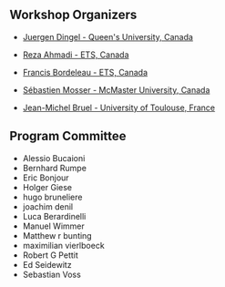 ## Workshop Organizers

* [Juergen Dingel - Queen's University, Canada](https://www.cs.queensu.ca/people/Juergen/Dingel)

* [Reza Ahmadi - ETS, Canada](https://www.linkedin.com/in/ahmreza/)

* [Francis Bordeleau - ETS, Canada](https://www.etsmtl.ca/en/research/professors/fbordeleau/)

* [Sébastien Mosser - McMaster University, Canada](https://www.eng.mcmaster.ca/faculty/sebastien-mosser/)

* [Jean-Michel Bruel - University of Toulouse, France](https://jmbruel.netlify.app/)


## Program Committee
* Alessio Bucaioni
* Bernhard Rumpe
* Eric Bonjour
* Holger Giese
* hugo bruneliere
* joachim denil
* Luca Berardinelli
* Manuel Wimmer
* Matthew r bunting
* maximilian vierlboeck
* Robert G Pettit
* Ed Seidewitz
* Sebastian Voss
